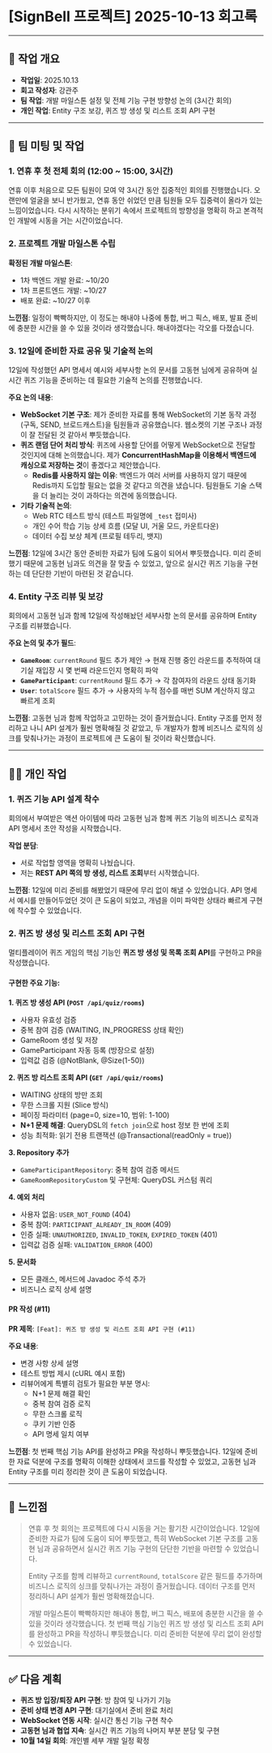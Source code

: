 # [SignBell 프로젝트] 2025-10-13 회고록

---

## 📝 작업 개요

* **작업일**: 2025.10.13
* **회고 작성자**: 강관주
* **팀 작업**: 개발 마일스톤 설정 및 전체 기능 구현 방향성 논의 (3시간 회의)
* **개인 작업**: Entity 구조 보강, 퀴즈 방 생성 및 리스트 조회 API 구현

---

## 👥 팀 미팅 및 작업

### 1. 연휴 후 첫 전체 회의 (12:00 ~ 15:00, 3시간)

연휴 이후 처음으로 모든 팀원이 모여 약 3시간 동안 집중적인 회의를 진행했습니다. 오랜만에 얼굴을 보니 반가웠고, 연휴 동안 쉬었던 만큼 팀원들 모두 집중력이 올라가 있는 느낌이었습니다. 다시 시작하는 분위기 속에서 프로젝트의 방향성을 명확히 하고 본격적인 개발에 시동을 거는 시간이었습니다.

### 2. 프로젝트 개발 마일스톤 수립

**확정된 개발 마일스톤**:
* 1차 백엔드 개발 완료: ~10/20
* 1차 프론트엔드 개발: ~10/27
* 배포 완료: ~10/27 이후

**느낀점**: 일정이 빡빡하지만, 이 정도는 해내야 나중에 통합, 버그 픽스, 배포, 발표 준비에 충분한 시간을 쓸 수 있을 것이라 생각했습니다. 해내야겠다는 각오를 다졌습니다.

### 3. 12일에 준비한 자료 공유 및 기술적 논의

12일에 작성했던 API 명세서 예시와 세부사항 논의 문서를 고동현 님에게 공유하며 실시간 퀴즈 기능을 준비하는 데 필요한 기술적 논의를 진행했습니다.

**주요 논의 내용**:
* **WebSocket 기본 구조**: 제가 준비한 자료를 통해 WebSocket의 기본 동작 과정(구독, SEND, 브로드캐스트)을 팀원들과 공유했습니다. 웹소켓의 기본 구조나 과정이 잘 전달된 것 같아서 뿌듯했습니다.
* **퀴즈 랜덤 단어 처리 방식**: 퀴즈에 사용할 단어를 어떻게 WebSocket으로 전달할 것인지에 대해 논의했습니다. 제가 **ConcurrentHashMap을 이용해서 백엔드에 캐싱으로 저장하는 것**이 좋겠다고 제안했습니다.
  * **Redis를 사용하지 않는 이유**: 백엔드가 여러 서버를 사용하지 않기 때문에 Redis까지 도입할 필요는 없을 것 같다고 의견을 냈습니다. 팀원들도 기술 스택을 더 늘리는 것이 과하다는 의견에 동의했습니다.
* **기타 기술적 논의**:
  * Web RTC 테스트 방식 (테스트 파일명에 `_test` 접미사)
  * 개인 수어 학습 기능 상세 흐름 (모달 UI, 거울 모드, 카운트다운)
  * 데이터 수집 보상 체계 (프로필 테두리, 뱃지)

**느낀점**: 12일에 3시간 동안 준비한 자료가 팀에 도움이 되어서 뿌듯했습니다. 미리 준비했기 때문에 고동현 님과도 의견을 잘 맞출 수 있었고, 앞으로 실시간 퀴즈 기능을 구현하는 데 단단한 기반이 마련된 것 같습니다.

### 4. Entity 구조 리뷰 및 보강

회의에서 고동현 님과 함께 12일에 작성해놨던 세부사항 논의 문서를 공유하며 Entity 구조를 리뷰했습니다.

**주요 논의 및 추가 필드**:
* **`GameRoom`**: `currentRound` 필드 추가 제안 → 현재 진행 중인 라운드를 추적하여 대기실 재입장 시 몇 번째 라운드인지 명확히 파악
* **`GameParticipant`**: `currentRound` 필드 추가 → 각 참여자의 라운드 상태 동기화
* **`User`**: `totalScore` 필드 추가 → 사용자의 누적 점수를 매번 SUM 계산하지 않고 빠르게 조회

**느낀점**: 고동현 님과 함께 작업하고 고민하는 것이 즐거웠습니다. Entity 구조를 먼저 정리하고 나니 API 설계가 훨씬 명확해질 것 같았고, 두 개발자가 함께 비즈니스 로직의 싱크를 맞춰나가는 과정이 프로젝트에 큰 도움이 될 것이라 확신했습니다.

---

## 👨‍💻 개인 작업

### 1. 퀴즈 기능 API 설계 착수

회의에서 부여받은 액션 아이템에 따라 고동현 님과 함께 퀴즈 기능의 비즈니스 로직과 API 명세서 초안 작성을 시작했습니다.

**작업 분담**:
* 서로 작업할 영역을 명확히 나눴습니다.
* 저는 **REST API 쪽의 방 생성, 리스트 조회**부터 시작했습니다.

**느낀점**: 12일에 미리 준비를 해봤었기 때문에 무리 없이 해낼 수 있었습니다. API 명세서 예시를 만들어두었던 것이 큰 도움이 되었고, 개념을 이미 파악한 상태라 빠르게 구현에 착수할 수 있었습니다.

### 2. 퀴즈 방 생성 및 리스트 조회 API 구현

멀티플레이어 퀴즈 게임의 핵심 기능인 **퀴즈 방 생성 및 목록 조회 API**를 구현하고 PR을 작성했습니다.

#### 구현한 주요 기능:

**1. 퀴즈 방 생성 API (`POST /api/quiz/rooms`)**
* 사용자 유효성 검증
* 중복 참여 검증 (WAITING, IN_PROGRESS 상태 확인)
* GameRoom 생성 및 저장
* GameParticipant 자동 등록 (방장으로 설정)
* 입력값 검증 (@NotBlank, @Size(1-50))

**2. 퀴즈 방 리스트 조회 API (`GET /api/quiz/rooms`)**
* WAITING 상태의 방만 조회
* 무한 스크롤 지원 (Slice 방식)
* 페이징 파라미터 (page=0, size=10, 범위: 1-100)
* **N+1 문제 해결**: QueryDSL의 `fetch join`으로 host 정보 한 번에 조회
* 성능 최적화: 읽기 전용 트랜잭션 (@Transactional(readOnly = true))

**3. Repository 추가**
* `GameParticipantRepository`: 중복 참여 검증 메서드
* `GameRoomRepositoryCustom` 및 구현체: QueryDSL 커스텀 쿼리

**4. 예외 처리**
* 사용자 없음: `USER_NOT_FOUND` (404)
* 중복 참여: `PARTICIPANT_ALREADY_IN_ROOM` (409)
* 인증 실패: `UNAUTHORIZED`, `INVALID_TOKEN`, `EXPIRED_TOKEN` (401)
* 입력값 검증 실패: `VALIDATION_ERROR` (400)

**5. 문서화**
* 모든 클래스, 메서드에 Javadoc 주석 추가
* 비즈니스 로직 상세 설명

#### PR 작성 (#11)

**PR 제목**: `[Feat]: 퀴즈 방 생성 및 리스트 조회 API 구현 (#11)`

**주요 내용**:
* 변경 사항 상세 설명
* 테스트 방법 제시 (cURL 예시 포함)
* 리뷰어에게 특별히 검토가 필요한 부분 명시:
  * N+1 문제 해결 확인
  * 중복 참여 검증 로직
  * 무한 스크롤 로직
  * 쿠키 기반 인증
  * API 명세 일치 여부

**느낀점**: 첫 번째 핵심 기능 API를 완성하고 PR을 작성하니 뿌듯했습니다. 12일에 준비한 자료 덕분에 구조를 명확히 이해한 상태에서 코드를 작성할 수 있었고, 고동현 님과 Entity 구조를 미리 정리한 것이 큰 도움이 되었습니다.

---

## 🤔 느낀점

> 연휴 후 첫 회의는 프로젝트에 다시 시동을 거는 활기찬 시간이었습니다. 12일에 준비한 자료가 팀에 도움이 되어 뿌듯했고, 특히 WebSocket 기본 구조를 고동현 님과 공유하면서 실시간 퀴즈 기능 구현의 단단한 기반을 마련할 수 있었습니다.
>
> Entity 구조를 함께 리뷰하고 `currentRound`, `totalScore` 같은 필드를 추가하며 비즈니스 로직의 싱크를 맞춰나가는 과정이 즐거웠습니다. 데이터 구조를 먼저 정리하니 API 설계가 훨씬 명확해졌습니다.
>
> 개발 마일스톤이 빡빡하지만 해내야 통합, 버그 픽스, 배포에 충분한 시간을 쓸 수 있을 것이라 생각했습니다. 첫 번째 핵심 기능인 퀴즈 방 생성 및 리스트 조회 API를 완성하고 PR을 작성하니 뿌듯했습니다. 미리 준비한 덕분에 무리 없이 완성할 수 있었습니다.

---

## ✅ 다음 계획

* **퀴즈 방 입장/퇴장 API 구현**: 방 참여 및 나가기 기능
* **준비 상태 변경 API 구현**: 대기실에서 준비 완료 처리
* **WebSocket 연동 시작**: 실시간 통신 기능 구현 착수
* **고동현 님과 협업 지속**: 실시간 퀴즈 기능의 나머지 부분 분담 및 구현
* **10월 14일 회의**: 개인별 세부 개발 일정 확정
